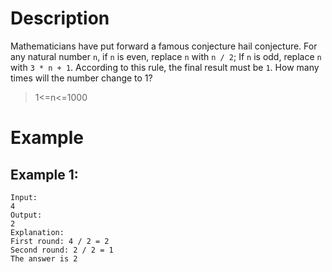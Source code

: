 # Description
Mathematicians have put forward a famous conjecture hail conjecture.
For any natural number `n`, if `n` is even, replace `n` with `n / 2`;
If `n` is odd, replace `n` with `3 * n + 1`.
According to this rule, the final result must be `1`.
How many times will the number change to 1?

> 1<=n<=1000
# Example
## Example 1:
```
Input: 
4
Output: 
2
Explanation: 
First round: 4 / 2 = 2
Second round: 2 / 2 = 1
The answer is 2
```